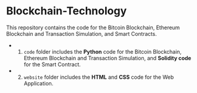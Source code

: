 # Blockchain-Technology

This repository contains the code for the Bitcoin Blockchain, Ethereum Blockchain and Transaction Simulation, and Smart Contracts.
- 1. `code` folder includes the **Python** code for the Bitcoin Blockchain, Ethereum Blockchain and Transaction Simulation, and **Solidity code** for the Smart Contract.

- 2. `website` folder includes the **HTML** and **CSS** code for the Web Application.